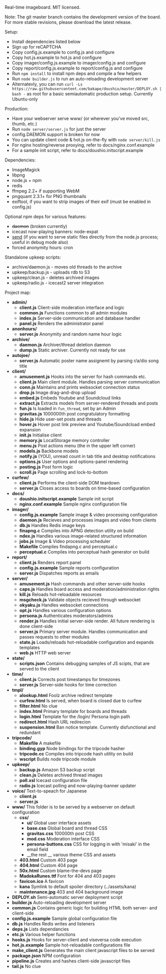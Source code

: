 Real-time imageboard.
MIT licensed.

Note: The git master branch contains the development version of the board. For more stable revisions, please download the latest release.

Setup:

* Install dependencies listed below
* Sign up for reCAPTCHA
* Copy config.js.example to config.js and configure
* Copy hot.js.example to hot.js and configure
* Copy imager/config.js.example to imager/config.js and configure
* Copy report/config.js.example to report/config.js and configure
* Run `npm install` to install npm deps and compile a few helpers
* Run `node builder.js` to run an auto-reloading development server
* Alternatevly, you can run `curl -Ls https://raw.githubusercontent.com/bakape/doushio/master/DEPLOY.sh | bash -`
	as root for a basic semiautomatic production setup. Currently Ubuntu-only

Production:

* Have your webserver serve www/ (or wherever you've moved src, thumb, etc.)
* Run `node server/server.js` for just the server
* config.DAEMON support is broken for now
* You can update client code & hot.js on-the-fly with `node server/kill.js`
* For nginx hosting/reverse proxying, refer to docs/nginx.conf.example
* For a sample init script, refer to docs/doushio.initscript.example

Dependencies:

* ImageMagick
* libpng
* node.js + npm
* redis
* ffmpeg 2.2+ if supporting WebM
* pngquant  2.3.1+ for PNG thumbnails
* exiftool, if you want to strip images of their exif (must be enabled in config.js)

Optional npm deps for various features:

* ~~daemon~~ (broken currently)
* icecast now-playing banners: node-expat
* [send](https://github.com/visionmedia/send) (if you want to serve static files directly from the node.js process; useful in debug mode also)
* forced anonymity hours: cron

Standalone upkeep scripts:

* archive/daemon.js - moves old threads to the archive
* upkeep/backup.js - uploads rdb to S3
* upkeep/clean.js - deletes archived images
* upkeep/radio.js - icecast2 server integration

Project map:

* __admin/__
	* __client.js__		Client-side moderation interface and logic
	* __common.js__		Functions common to all admin modules
	* __index.js__		Server-side communication and database handler
	* __panel.js__		Renders the administrator panel
* __anonhours/__
	* __server.js__		Anonymity and random name hour logic
* __archive/__
	* __daemon.js__		Archiver/thread deletion daemon
	* __dump.js__		Static archiver. Currently not ready for use
* __autojoe/__
	* __server.js__		Automatic poster name assignemt by parsing r/a/dio song title
* __client/__
	* __amusement.js__	Hooks into the server for hash commands etc.
	* __client.js__		Main client module. Handles parsing server communication
	* __conn.js__		Maintains and prints websocket connection status
	* __drop.js__		Image drag-and-drop upload
	* __embed.js__		Embeds Youtube and Soundcloud links
	* __extract.js__	Extracts models from server-rendered threads and posts
	* __fun.js__		Is loaded in `fun_thread`, set by an Admin
	* __gravitas.js__	1000000th post congratulatory formatting
	* __hide.js__		Hide user-set posts and threads
	* __hover.js__		Hover post link preview and Youtube/Soundcload embed expansion
	* __init.js__		Initialise client
	* __memory.js__		LocalStorage memory controller
	* __menu.js__		Post actions menu (the in the upper left corner)
	* __models.js__		Backbone models
	* __notify.js__		(YOU), unread count in tab title and desktop notifications
	* __options.js__	User options and options-panel rendering
	* __posting.js__	Post form logic
	* __scroll.js__		Page scrolling and lock-to-bottom
* __curfew/__
	* __client.js__		Performs the client-side DOM teardown
	* __server.js__		Closes access to boards on time-based configuration
* __docs/__
	* __doushio.initscript.example__	Sample init script
	* __nginx.conf.example__			Sample nginx configuration file
* __imager/__
	* __config.js.example__	Sample image & video processing configuration
	* __daemon.js__			Recieves and processes images and video from clients
	* __db.js__				Handles Redis image keys
	* __finapng.c__			Compiles into APNG detection utility on build
	* __ndex.js__			Handles various image-related structured information
	* __jobs.js__			Image & Video processing scheduler
	* __Makefile__			Compiles findapng.c and perceptual.c
	* __perceptual.c__		Compiles into perceptual hash generator on build
* __report/__
	* __client.js__			Renders report panel
	* __config.js.example__	Sample reports configuration
	* __server.js__			Dispatches reports as emails
* __server/__
	* __amusement.js__	Hash commands and other server-side hooks
	* __caps.js__		Handles board access and moderation/administration rights
	* __kill.js__		Reloads hot-reloadable resources
	* __msgcheck.js__	Validate objects recieved through websocket
	* __okyaku.js__		Handles websocket connections
	* __opt.js__		Handles various configuration options
	* __persona.js__	Authenticates moderators/admins
	* __render.js__		Handles initial server-side render. All future rendering is done client-side
	* __server.js__		Primary server module. Handles communication and passes requests to other modules
	* __state.js__		Loads/reloads hot-reloadable configuration and expands templates
	* __web.js__		HTTP web server
* __state/__
	* __scripts.json__	Contains debugging samples of JS scipts, that are served to the client
* __time/__
	* __client.js__		Corrects post timestamps for timezones
	* __server.js__		Server-side hooks for time correction
* __tmpl/__
	* __alookup.html__		Foolz archive redirect template
	* __curfew.html__		Is served, when board is closed due to curfew
	* __filter.html__		No clue
	* __index.html__		Primary template for boards and threads
	* __login.html__		Template for the /login/ Persona login path
	* __redirect.html__		Hash URL redirecion
	* __suspension.html__	Ban notice template. Currently disfunctional and redundant
* __tripcode/__
	* __Makefile__		A makefile
	* __binding.gyp__	Node bindings for the tripcode hasher
	* __tripcode.cc__	Compiles into tripcode hash utility on build
	* __wscript__		Builds node tripcode module
* __upkeep/__
	* __backup.js__		Amazon S3 backup script
	* __clean.js__		Deletes archived thread images
	* __poll.xsl__		Icecast configuration file
	* __radio.js__		Icecast polling and now-playing-banner updater
* __voice/__			Text-to-speach for Japanese
	* __client.js__
	* __server.js__
* __www/__				This folder is to be served by a webserver on default configuration
	* __css/__
		* __ui/__					Global user interface assets
		* __base.css__				Global board and thread CSS
		* __gravitas.css__			100000th post CSS
		* __mod.css__				Moderation interface CSS
		* __persona-buttons.css__	CSS for logging in with 'misaki' in the email field
		* __the rest __				various theme CSS and assets
	* __403.html__				Custom 403 page
	* __404.html__				Custom 404 page
	* __50x.html__				Custom blame-the-devs page
	* __MadokaRunes.ttf__		Font for 404 and 403 pages
	* __favicon.ico__			A favicon
	* __kana__				Symlink to default spoiler directory (../assets/kana)
	* __maintenance.jpg__	403 and 404 background image
* __DEPLOY.sh__				Semi-automatic server deployment script
* __builder.js__			Auto-reloading development server
* __common.js__				Contains generic logic for building HTML both server- and client-side
* __config.js.example__		Sample global configuration file
* __db.js__				Handles Redis writes and listeners
* __deps.js__			Lists dependancies
* __etc.js__			Various helper functions
* __hooks.js__			Hooks for server-client and viseversa code execution
* __hot.js.example__	Sample hot-reloadable configurations file
* __make_client.js__	Generates the main client javascript files to be served
* __package.json__		NPM configuration
* __pipeline.js__		Creates and hashes client-side javascript files
* __tail.js__			No clue
